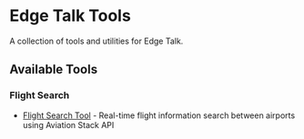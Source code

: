 # Edge Talk Tools

A collection of tools and utilities for Edge Talk.

## Available Tools

### Flight Search
- [Flight Search Tool](find-flights/README.md) - Real-time flight information search between airports using Aviation Stack API